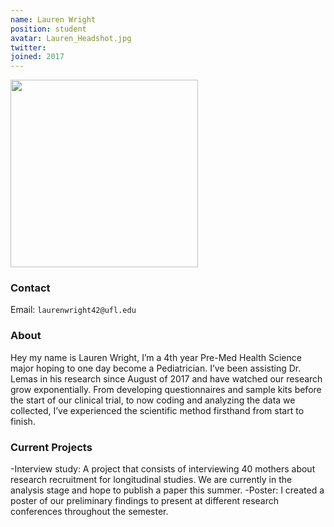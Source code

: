 ```yaml
---
name: Lauren Wright
position: student
avatar: Lauren_Headshot.jpg
twitter:
joined: 2017
---
```


<img width="300" src="{{site.baseurl}}/images/people/{{page.avatar}}" data-action="zoom">

### Contact

Email: `laurenwright42@ufl.edu`<br>
 

### About

Hey my name is Lauren Wright, I’m a 4th year Pre-Med Health Science major hoping to one day become a Pediatrician. I’ve been assisting Dr. Lemas in his research since August of 2017 and have watched our research grow exponentially. From developing questionnaires and sample kits before the start of our clinical trial, to now coding and analyzing the data we collected, I’ve experienced the scientific method firsthand from start to finish.

 

### Current Projects

-Interview study: A project that consists of interviewing 40 mothers about research recruitment for longitudinal studies. We are currently in the analysis stage and hope to publish a paper this summer. 
-Poster: I created a poster of our preliminary findings to present at different research conferences throughout the semester. 

